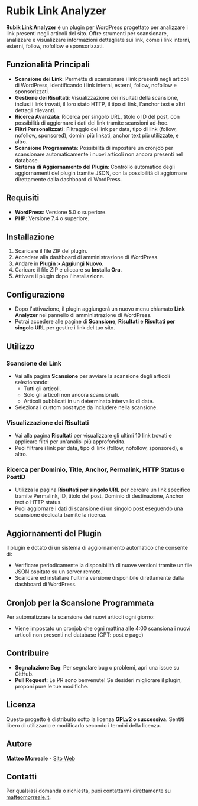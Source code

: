 # Rubik Link Analyzer

**Rubik Link Analyzer** è un plugin per WordPress progettato per analizzare i link presenti negli articoli del sito. Offre strumenti per scansionare, analizzare e visualizzare informazioni dettagliate sui link, come i link interni, esterni, follow, nofollow e sponsorizzati.

## Funzionalità Principali

- **Scansione dei Link**: Permette di scansionare i link presenti negli articoli di WordPress, identificando i link interni, esterni, follow, nofollow e sponsorizzati.
- **Gestione dei Risultati**: Visualizzazione dei risultati della scansione, inclusi i link trovati, il loro stato HTTP, il tipo di link, l'anchor text e altri dettagli rilevanti.
- **Ricerca Avanzata**: Ricerca per singolo URL, titolo o ID del post, con possibilità di aggiornare i dati dei link tramite scansioni ad-hoc.
- **Filtri Personalizzati**: Filtraggio dei link per data, tipo di link (follow, nofollow, sponsored), domini più linkati, anchor text più utilizzate, e altro.
- **Scansione Programmata**: Possibilità di impostare un cronjob per scansionare automaticamente i nuovi articoli non ancora presenti nel database.
- **Sistema di Aggiornamento del Plugin**: Controllo automatico degli aggiornamenti del plugin tramite JSON, con la possibilità di aggiornare direttamente dalla dashboard di WordPress.

## Requisiti

- **WordPress**: Versione 5.0 o superiore.
- **PHP**: Versione 7.4 o superiore.

## Installazione

1. Scaricare il file ZIP del plugin.
2. Accedere alla dashboard di amministrazione di WordPress.
3. Andare in **Plugin > Aggiungi Nuovo**.
4. Caricare il file ZIP e cliccare su **Installa Ora**.
5. Attivare il plugin dopo l'installazione.

## Configurazione

- Dopo l'attivazione, il plugin aggiungerà un nuovo menu chiamato **Link Analyzer** nel pannello di amministrazione di WordPress.
- Potrai accedere alle pagine di **Scansione**, **Risultati** e **Risultati per singolo URL** per gestire i link del tuo sito.

## Utilizzo

### Scansione dei Link
- Vai alla pagina **Scansione** per avviare la scansione degli articoli selezionando:
  - Tutti gli articoli.
  - Solo gli articoli non ancora scansionati.
  - Articoli pubblicati in un determinato intervallo di date.
- Seleziona i custom post type da includere nella scansione.

### Visualizzazione dei Risultati
- Vai alla pagina **Risultati** per visualizzare gli ultimi 10 link trovati e applicare filtri per un'analisi più approfondita.
- Puoi filtrare i link per data, tipo di link (follow, nofollow, sponsored), e altro.

### Ricerca per Dominio, Title, Anchor, Permalink, HTTP Status o PostID
- Utilizza la pagina **Risultati per singolo URL** per cercare un link specifico tramite Permalink, ID, titolo del post, Dominio di destinazione, Anchor text o HTTP status.
- Puoi aggiornare i dati di scansione di un singolo post eseguendo una scansione dedicata tramite la ricerca.

## Aggiornamenti del Plugin

Il plugin è dotato di un sistema di aggiornamento automatico che consente di:
- Verificare periodicamente la disponibilità di nuove versioni tramite un file JSON ospitato su un server remoto.
- Scaricare ed installare l'ultima versione disponibile direttamente dalla dashboard di WordPress.

## Cronjob per la Scansione Programmata

Per automatizzare la scansione dei nuovi articoli ogni giorno:
- Viene impostato un cronjob che ogni mattina alle 4:00 scansiona i nuovi articoli non presenti nel database (CPT: post e page)

## Contribuire

- **Segnalazione Bug**: Per segnalare bug o problemi, apri una issue su GitHub.
- **Pull Request**: Le PR sono benvenute! Se desideri migliorare il plugin, proponi pure le tue modifiche.

## Licenza

Questo progetto è distribuito sotto la licenza **GPLv2 o successiva**. Sentiti libero di utilizzarlo e modificarlo secondo i termini della licenza.

## Autore

**Matteo Morreale** - [Sito Web](https://matteomorreale.it)

## Contatti

Per qualsiasi domanda o richiesta, puoi contattarmi direttamente su [matteomorreale.it](https://matteomorreale.it).